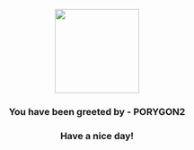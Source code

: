 <p align="center">
            <img src="https://raw.githubusercontent.com/PokeAPI/sprites/master/sprites/pokemon/233.png" width="150" height="150">
          </p>
          <h3 align="center">You have been greeted by - <b>PORYGON2</b></h3>
          <h3 align="center">Have a nice day!</h3>
